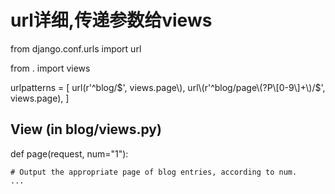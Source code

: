 # url详细,传递参数给views

from django.conf.urls import url

from . import views

urlpatterns = \[ url\(r'^blog/$', views.page\), url\(r'^blog/page\(?P\[0-9\]+\)/$', views.page\), \]

## View \(in blog/views.py\)

def page\(request, num="1"\):

```text
# Output the appropriate page of blog entries, according to num.
...
```

